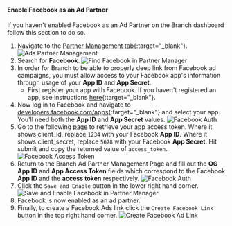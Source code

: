 #### Enable Facebook as an Ad Partner

If you haven't enabled Facebook as an Ad Partner on the Branch dashboard follow this section to do so.

1. Navigate to the [Partner Management tab](https://dashboard.branch.io/ads/partner-management){:target="_blank"}.
![Ads Partner Management](/img/ingredients/deep-linked-ads/enable-facebook-ad-partner/ads-partner-management.png)
1. Search for **Facebook**.
![Find Facebook in Partner Manager](/img/ingredients/deep-linked-ads/enable-facebook-ad-partner/find-facebook-partner.png)
1. In order for Branch to be able to properly deep link from Facebook ad campaigns, you must allow access to your Facebook app's information through usage of your **App ID** and **App Secret**.
	- First register your app with Facebook. If you haven't registered an app, see instructions [here](https://developers.facebook.com/docs/apps/register){:target="_blank"}.
1. Now log in to Facebook and navigate to [developers.facebook.com/apps](http://developers.facebook.com/apps){:target="_blank"} and select your app. You'll need both the **App ID** and **App Secret** values.
![Facebook Auth](/img/ingredients/deep-linked-ads/enable-facebook-ad-partner/fb-auth-id-secret.png)
1. Go to the following [page](https://developers.facebook.com/tools/explorer/?method=GET&path=oauth%2Faccess_token%3Fclient_id%3D1234%26client_secret%3D5678%26grant_type%3Dclient_credentials&version=v2.10) to retrieve your app access token. Where it shows client_id, replace `1234` with your Facebook **App ID**. Where it shows client_secret, replace `5678` with your Facebook **App Secret**. Hit submit and copy the returned value of `access_token`.
![Facebook Access Token](/img/ingredients/deep-linked-ads/enable-facebook-ad-partner/og-fb.png)
1. Return to the Branch Ad Partner Management Page and fill out the **OG App ID** and **App Access Token** fields which correspond to the Facebook **App ID** and the **access token** respectively.
![Facebook Auth](/img/ingredients/deep-linked-ads/enable-facebook-ad-partner/branch-dash-fb-values.png)
1. Click the `Save and Enable` button in the lower right hand corner.
![Save and Enable Facebook in Partner Manager](/img/ingredients/deep-linked-ads/enable-facebook-ad-partner/save-and-enable-facebook.png)
1. Facebook is now enabled as an ad partner.
1. Finally, to create a Facebook Ads link click the `Create Facebook Link` button in the top right hand corner.
![Create Facebook Ad Link](/img/ingredients/deep-linked-ads/enable-facebook-ad-partner/create-facebook-link.png)
